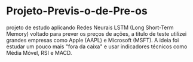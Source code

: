# Projeto-Previs-o-de-Pre-os
projeto de estudo aplicando Redes Neurais LSTM (Long Short-Term Memory) voltado para prever os preços de ações, a titulo de teste utilizei grandes empresas como Apple (AAPL) e Microsoft (MSFT). A ideia foi estudar um pouco mais "fora da caixa" e usar indicadores técnicos como Média Móvel, RSI e MACD.
